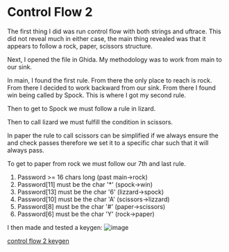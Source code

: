 # Control Flow 2 

The first thing I did was run control flow with both strings and uftrace. This did not reveal much in either case, the main thing revealed was that it appears to follow a rock, paper, scissors structure.

Next, I opened the file in Ghida. My methodology was to work from main to our sink.

In main, I found the first rule. From there the only place to reach is rock.
From there I decided to work backward from our sink. From there I found win being called by Spock. This is where I got my second rule.

Then to get to Spock we must follow a rule in lizard.

Then to call lizard we must fulfill the condition in scissors.

In paper the rule to call scissors can be simplified if we always ensure the and check passes therefore we set it to a specific char such that it will always pass.

To get to paper from rock we must follow our 7th and last rule.


1. Password >= 16 chars long (past main->rock)
2. Password[11] must be the char '*' (spock->win)
4. Password[13] must be the char '6' (lizzard->spock)
5. Password[10] must be the char 'A' (scissors->lizzard)
6. Password[8] must be the char '#' (paper->scissors) 
7. Password[6] must be the char 'Y' (rock->paper)

I then made and tested a keygen:
![image](https://user-images.githubusercontent.com/44854053/229056283-7bff0b64-56d9-4d31-9fc1-0f01670fa2cf.png)


[control flow 2 keygen](control2crack.py)

